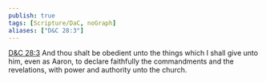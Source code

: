 ```yaml
---
publish: true
tags: [Scripture/DaC, noGraph]
aliases: ["D&C 28:3"]
---
```

[D&C 28:3](https://churchofjesuschrist.org/study/scriptures/dc-testament/dc/28?lang=eng&id=p3#p3) And thou shalt be obedient unto the things which I shall give unto him, even as Aaron, to declare faithfully the commandments and the revelations, with power and authority unto the church.
